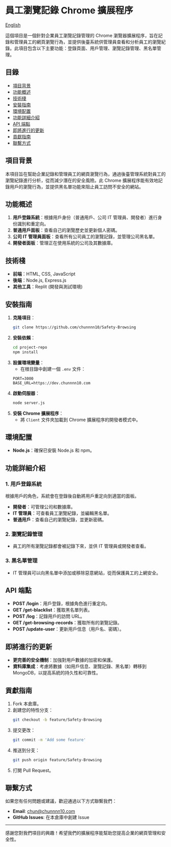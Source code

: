# 員工瀏覽記錄 Chrome 擴展程序

[English](README_EN.md)

這個項目是一個針對企業員工瀏覽記錄管理的 Chrome 瀏覽器擴展程序，旨在記錄和管理員工的網頁瀏覽行為，並提供後臺系統供管理員查看和分析員工的瀏覽紀錄。此項目包含以下主要功能：登錄頁面、用戶管理、瀏覽記錄管理、黑名單管理。

## 目錄

- [項目背景](#項目背景)
- [功能概述](#功能概述)
- [技術棧](#技術棧)
- [安裝指南](#安裝指南)
- [環境配置](#環境配置)
- [功能詳細介紹](#功能詳細介紹)
- [API 端點](#api-端點)
- [即將進行的更新](#即將進行的更新)
- [貢獻指南](#貢獻指南)
- [聯繫方式](#聯繫方式)

## 項目背景

本項目旨在幫助企業記錄和管理員工的網頁瀏覽行為，通過後臺管理系統對員工的瀏覽紀錄進行分析，從而減少潛在的安全風險。此 Chrome 擴展程序能有效地記錄用戶的瀏覽行為，並提供黑名單功能來阻止員工訪問不安全的網站。

## 功能概述

1. **用戶登錄系統**：根據用戶身份（普通用戶、公司 IT 管理員、開發者）進行身份識別和重定向。
2. **普通用戶面板**：查看自己的瀏覽歷史並更新個人密碼。
3. **公司 IT 管理員面板**：查看所有公司員工的瀏覽記錄，並管理公司黑名單。
4. **開發者面板**：管理正在使用系統的公司及其數據庫。

## 技術棧

- **前端**：HTML, CSS, JavaScript
- **後端**：Node.js, Express.js
- **其他工具**：Replit (開發與測試環境)

## 安裝指南

1. **克隆項目**：
   ```sh
   git clone https://github.com/chunnnn10/Safety-Browsing
   ```
2. **安裝依賴**：
   ```sh
   cd project-repo
   npm install
   ```
3. **設置環境變量**：
   - 在根目錄中創建一個 `.env` 文件：
   ```env
   PORT=3000
   BASE_URL=https://dev.chunnnn10.com
   ```
4. **啟動伺服器**：
   ```sh
   node server.js
   ```
5. **安裝 Chrome 擴展程序**：
   - 將 `Client` 文件夾加載到 Chrome 擴展程序的開發者模式中。

## 環境配置

- **Node.js**：確保已安裝 Node.js 和 npm。

## 功能詳細介紹

### 1. 用戶登錄系統

根據用戶的角色，系統會在登錄後自動將用戶重定向到適當的面板。

- **開發者**：可管理公司和數據庫。
- **IT 管理員**：可查看員工瀏覽紀錄，並編輯黑名單。
- **普通用戶**：查看自己的瀏覽紀錄，並更新密碼。

### 2. 瀏覽記錄管理

- 員工的所有瀏覽記錄都會被記錄下來，並供 IT 管理員或開發者查看。

### 3. 黑名單管理

- IT 管理員可以向黑名單中添加或移除惡意網站，從而保護員工的上網安全。

## API 端點

- **POST /login**：用戶登錄，根據角色進行重定向。
- **GET /get-blacklist**：獲取黑名單列表。
- **POST /log**：記錄用戶的訪問 URL。
- **GET /get-browsing-records**：獲取所有的瀏覽記錄。
- **POST /update-user**：更新用戶信息（用戶名、密碼）。

## 即將進行的更新

- **更完善的安全機制**：加強對用戶數據的加密和保護。
- **資料庫集成**：考慮將數據（如用戶信息、瀏覽記錄、黑名單）轉移到 MongoDB，以提高系統的持久性和可靠性。

## 貢獻指南

1. Fork 本倉庫。
2. 創建您的特性分支：
   ```sh
   git checkout -b feature/Safety-Browsing
   ```
3. 提交更改：
   ```sh
   git commit -m 'Add some feature'
   ```
4. 推送到分支：
   ```sh
   git push origin feature/Safety-Browsing
   ```
5. 打開 Pull Request。

## 聯繫方式

如果您有任何問題或建議，歡迎通過以下方式聯繫我們：

- **Email**: [chun@chunnnn10.com](mailto\:chun@chunnnn10.com)
- **GitHub Issues**: 在本倉庫中創建 Issue

---

感謝您對我們項目的興趣！希望我們的擴展程序能幫助您提高企業的網頁管理和安全性。

